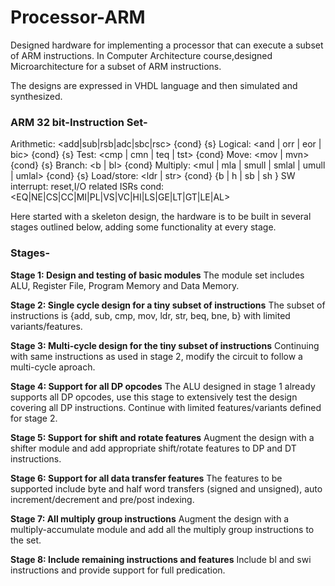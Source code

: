 # Processor-ARM
Designed hardware for implementing a processor that can execute  a subset of ARM instructions.
In Computer Architecture course,designed Microarchitecture for a subset of ARM instructions.

The designs are expressed in VHDL language and then simulated and synthesized. 
 
### ARM 32 bit-Instruction Set-

Arithmetic: <add|sub|rsb|adc|sbc|rsc> {cond} {s}
Logical: <and | orr | eor | bic> {cond} {s}
Test: <cmp | cmn | teq | tst> {cond}
Move: <mov | mvn> {cond} {s}
Branch: <b | bl> {cond}
Multiply: <mul | mla | smull | smlal | umull | umlal> {cond} {s}
Load/store: <ldr | str> {cond} {b | h | sb | sh }
SW interrupt: reset,I/O related ISRs
cond: <EQ|NE|CS|CC|MI|PL|VS|VC|HI|LS|GE|LT|GT|LE|AL>

Here started with a skeleton design, the hardware is to be built in several stages outlined below, adding some functionality at every stage.

### Stages-

**Stage 1: Design and testing of basic modules**
The module set includes ALU, Register File, Program Memory and Data Memory.

**Stage 2: Single cycle design for a tiny subset of instructions**
The subset of instructions is {add, sub, cmp, mov, ldr, str, beq, bne, b} with limited 
variants/features.

**Stage 3: Multi-cycle design for the tiny subset of instructions**
Continuing with same instructions as used in stage 2, modify the circuit to follow a 
multi-cycle aproach.

**Stage 4: Support for all DP opcodes**
The ALU designed in stage 1 already supports all DP opcodes, use this stage to 
extensively test the design covering all DP instructions. Continue with limited 
features/variants defined for stage 2.

**Stage 5: Support for shift and rotate features**
Augment the design with a shifter module and add appropriate shift/rotate features to 
DP and DT instructions.

**Stage 6: Support for all data transfer features**
The features to be supported include byte and half word transfers (signed and 
unsigned), auto increment/decrement and pre/post indexing.

**Stage 7: All multiply group instructions**
Augment the design with a multiply-accumulate module and add all the multiply 
group instructions to the set.

**Stage 8: Include remaining instructions and features**
Include bl and swi instructions and provide support for full predication.



